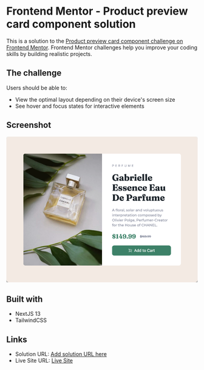 # Frontend Mentor - Product preview card component solution

This is a solution to the [Product preview card component challenge on Frontend Mentor](https://www.frontendmentor.io/challenges/product-preview-card-component-GO7UmttRfa). Frontend Mentor challenges help you improve your coding skills by building realistic projects. 

## The challenge

Users should be able to:

- View the optimal layout depending on their device's screen size
- See hover and focus states for interactive elements

## Screenshot

![](./screen.png)

## Built with

- NextJS 13
- TailwindCSS

## Links

- Solution URL: [Add solution URL here](https://your-solution-url.com)
- Live Site URL: [Live Site](https://fem-product-preview-card-six.vercel.app/)
